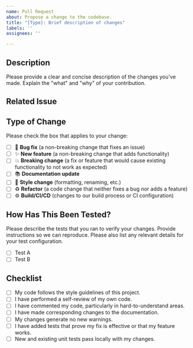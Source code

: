 ```yaml
---
name: Pull Request
about: Propose a change to the codebase.
title: "[Type]: Brief description of changes"
labels: ''
assignees: ''

---
```


## Description

Please provide a clear and concise description of the changes you've made. Explain the "what" and "why" of your contribution.

## Related Issue

<!-- If your PR addresses a specific issue, link it here. For example: -->
<!-- Fixes #123 -->
<!-- Closes #456 -->

## Type of Change

Please check the box that applies to your change:

- [ ] 🐞 **Bug fix** (a non-breaking change that fixes an issue)
- [ ] ✨ **New feature** (a non-breaking change that adds functionality)
- [ ] 💥 **Breaking change** (a fix or feature that would cause existing functionality to not work as expected)
- [ ] 📚 **Documentation update**
- [ ] 🎨 **Style change** (formatting, renaming, etc.)
- [ ] ♻️ **Refactor** (a code change that neither fixes a bug nor adds a feature)
- [ ] ⚙️ **Build/CI/CD** (changes to our build process or CI configuration)

## How Has This Been Tested?

Please describe the tests that you ran to verify your changes. Provide instructions so we can reproduce. Please also list any relevant details for your test configuration.

- [ ] Test A
- [ ] Test B

## Checklist

- [ ] My code follows the style guidelines of this project.
- [ ] I have performed a self-review of my own code.
- [ ] I have commented my code, particularly in hard-to-understand areas.
- [ ] I have made corresponding changes to the documentation.
- [ ] My changes generate no new warnings.
- [ ] I have added tests that prove my fix is effective or that my feature works.
- [ ] New and existing unit tests pass locally with my changes.
